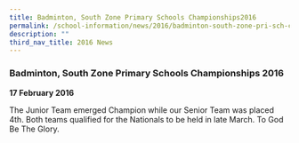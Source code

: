 ```yaml
---
title: Badminton, South Zone Primary Schools Championships2016
permalink: /school-information/news/2016/badminton-south-zone-pri-sch-championships/
description: ""
third_nav_title: 2016 News
---
```

### **Badminton, South Zone Primary Schools Championships 2016**

**17 February 2016** 

The Junior Team emerged Champion while our Senior Team was placed 4th. Both teams qualified for the Nationals to be held in late March. To God Be The Glory.
